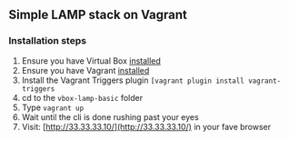 ## Simple LAMP stack on Vagrant

### Installation steps

1. Ensure you have Virtual Box [installed](https://www.virtualbox.org/wiki/Downloads "Download Virtual Box")
2. Ensure you have Vagrant [installed](https://www.vagrantup.com "Install Vagrant")
3. Install the Vagrant Triggers plugin ```[vagrant plugin install vagrant-triggers```
4. cd to the ```vbox-lamp-basic``` folder
5. Type ```vagrant up```
6. Wait until the cli is done rushing past your eyes
7. Visit: [http://33.33.33.10/](http://33.33.33.10/) in your fave browser